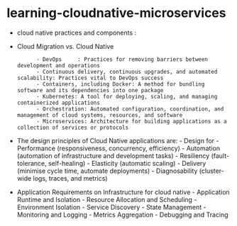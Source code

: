 # learning-cloudnative-microservices

 
- cloud native practices and components :

- Cloud Migration vs. Cloud Native

            - DevOps     : Practices for removing barriers between development and operations
            - Continuous delivery, continuous upgrades, and automated scalability: Practices vital to DevOps success
            - Containers, including Docker: A method for bundling software and its dependencies into one package
            - Kubernetes: A tool for deploying, scaling, and managing containerized applications
            - Orchestration: Automated configuration, coordination, and management of cloud systems, resources, and software
            - Microservices: Architecture for building applications as a collection of services or protocols

- The design principles of Cloud Native applications are:
            - Design for 
                   - Performance (responsiveness, concurrency, efficiency)
                   - Automation (automation of infrastructure and development tasks)
                   - Resiliency (fault-tolerance, self-healing)
                   - Elasticity (automatic scaling)
                   - Delivery (minimise cycle time, automate deployments)
                   - Diagnosability (cluster-wide logs, traces, and metrics)

- Application Requirements on Infrastructure for cloud native 
            - Application Runtime and Isolation
            - Resource Allocation and Scheduling
            - Environment Isolation
            - Service Discovery
            - State Management
            - Monitoring and Logging
            - Metrics Aggregation
            - Debugging and Tracing